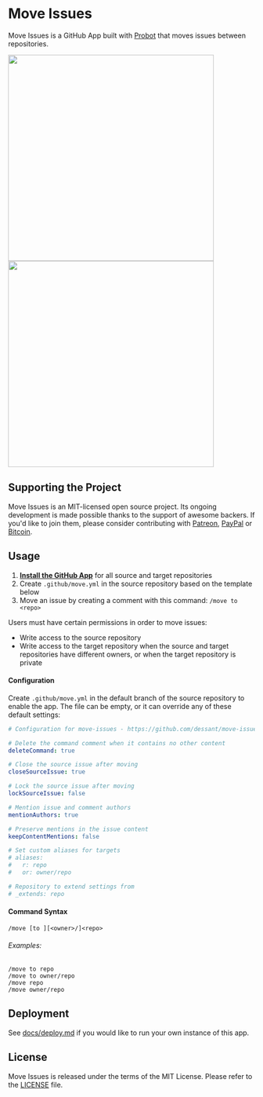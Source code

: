 # Move Issues

Move Issues is a GitHub App built with [Probot](https://github.com/probot/probot)
that moves issues between repositories.

<p>
  <img width="420" src="https://raw.githubusercontent.com/dessant/move-issues/master/assets/source-issue.png">
  <img width="420" src="https://raw.githubusercontent.com/dessant/move-issues/master/assets/target-issue.png">
</p>

## Supporting the Project

Move Issues is an MIT-licensed open source project. Its ongoing
development is made possible thanks to the support of awesome backers.
If you'd like to join them, please consider contributing with
[Patreon](https://goo.gl/qRhKSW), [PayPal](https://goo.gl/5FnBaw)
or [Bitcoin](https://goo.gl/uJUAaU).

## Usage

1. **[Install the GitHub App](https://github.com/apps/move)**
   for all source and target repositories
2. Create `.github/move.yml` in the source repository based on the template below
3. Move an issue by creating a comment with this command: `/move to <repo>`

Users must have certain permissions in order to move issues:

* Write access to the source repository
* Write access to the target repository when the source and target repositories
  have different owners, or when the target repository is private

#### Configuration

Create `.github/move.yml` in the default branch of the source repository
to enable the app. The file can be empty, or it can override any of these
default settings:

```yaml
# Configuration for move-issues - https://github.com/dessant/move-issues

# Delete the command comment when it contains no other content
deleteCommand: true

# Close the source issue after moving
closeSourceIssue: true

# Lock the source issue after moving
lockSourceIssue: false

# Mention issue and comment authors
mentionAuthors: true

# Preserve mentions in the issue content
keepContentMentions: false

# Set custom aliases for targets
# aliases:
#   r: repo
#   or: owner/repo

# Repository to extend settings from
# _extends: repo
```

#### Command Syntax

```
/move [to ][<owner>/]<repo>
```

###### Examples:

```
/move to repo
/move to owner/repo
/move repo
/move owner/repo
```

## Deployment

See [docs/deploy.md](docs/deploy.md) if you would like to run your own
instance of this app.

## License

Move Issues is released under the terms of the MIT License.
Please refer to the [LICENSE](LICENSE) file.
